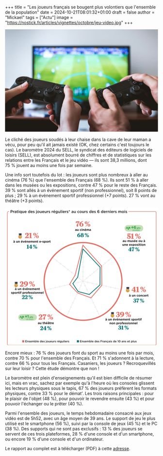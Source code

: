 +++
title = "Les joueurs français se bougent plus volontiers que l'ensemble de la population"
date = 2024-10-21T08:01:32+01:00
draft = false
author = "Mickael"
tags = ["Actu"]
image = "https://nostick.fr/articles/vignettes/octobre/jeu-video.jpg"
+++

![PS4](jeu-video.jpg "JESHOOTS.COM (Unsplash)")

Le cliché des joueurs soudés à leur chaise dans la cave de leur maman a vécu, pour peu qu'il ait jamais existé (OK, chez certains c'est toujours le cas). Le baromètre 2024 du SELL, le syndicat des éditeurs de logiciels de loisirs (SELL), est absolument bourré de chiffres et de statistiques sur les relations entre les Français et le jeu vidéo — ils sont 38,3 millions, dont 75 % jouent au moins une fois par semaine. 

Une info sort toutefois du lot : les joueurs sont plus nombreux à aller au cinéma (76 %) que l'ensemble des Français (68 %). Ils sont 51 % à aller dans les musées ou les expositions, contre 47 % pour le reste des Français. 39 % sont allés à un événement sportif (non professionnel), soit 8 points de plus ; 29 % à un événement sportif professionnel (+7 points). 27 % vont au théâtre (+3 points).

![Baromètre 2023 SELL](jv-barometre-2024.jpg "")

Encore mieux : 76 % des joueurs font du sport au moins une fois par mois, contre 70 % pour l'ensemble des Français. Et 71 % s'adonnent à la lecture, contre 66 % pour tous les Français. Casaniers, les joueurs ? Recroquevillés sur leur loisir ? Cette étude démontre que non !

Le baromètre est plein d'enseignements qu'il est bien difficile de résumer ici, mais en vrac, sachez par exemple qu'à l'heure où les consoles glissent les lecteurs physiques sous le tapis, 67 % des joueurs préfèrent les formats physiques, contre 33 % pour le démat'. Les trois raisons principales : pour le plaisir de l'objet (48 %), pour pouvoir le revendre ensuite (43 %) et pour pouvoir l'échanger ou le prêter (40 %).

Parmi l'ensemble des joueurs, le temps hebdomadaire consacré aux jeux vidéo est de 5h52, avec un âge moyen de 39 ans. Le support de jeu le plus utilisé est le smartphone (56 %), suivi par la console de jeux (45 %) et le PC (38 %). Des supports qui ne sont pas exclusifs : 13 % des joueurs se servent de ces trois plateformes, 28 % d'une console et d'un smartphone, ou encore 19 % d'une console et d'un ordinateur.

Le rapport au complet est à télécharger (PDF) à cette [adresse](https://www.sell.fr/sites/default/files/essentiel-jeu-video/ejv_octobre_2024.pdf).